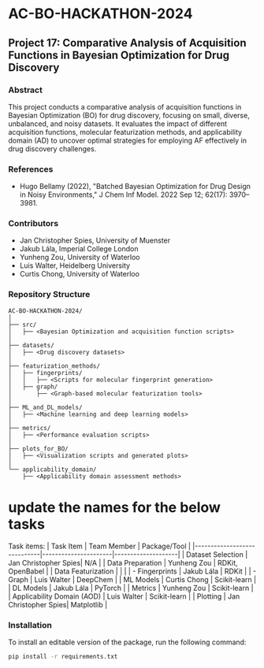 # AC-BO-HACKATHON-2024
## Project 17: Comparative Analysis of Acquisition Functions in Bayesian Optimization for Drug Discovery

### Abstract
This project conducts a comparative analysis of acquisition functions in Bayesian Optimization (BO) for drug discovery, focusing on small, diverse, unbalanced, and noisy datasets. It evaluates the impact of different acquisition functions, molecular featurization methods, and applicability domain (AD) to uncover optimal strategies for employing AF effectively in drug discovery challenges.

### References
- Hugo Bellamy (2022), "Batched Bayesian Optimization for Drug Design in Noisy Environments," J Chem Inf Model. 2022 Sep 12; 62(17): 3970–3981.

### Contributors
- Jan Christopher Spies, University of Muenster
- Jakub Lála, Imperial College London
- Yunheng Zou, University of Waterloo
- Luis Walter, Heidelberg University
- Curtis Chong, University of Waterloo

### Repository Structure
```
AC-BO-HACKATHON-2024/
│
├── src/
│   ├── <Bayesian Optimization and acquisition function scripts>
│
├── datasets/
│   ├── <Drug discovery datasets>
│
├── featurization_methods/
│   ├── fingerprints/
│   │   ├── <Scripts for molecular fingerprint generation>
│   ├── graph/
│       ├── <Graph-based molecular featurization tools>
│
├── ML_and_DL_models/
│   ├── <Machine learning and deep learning models>
│
├── metrics/
│   ├── <Performance evaluation scripts>
│
├── plots_for_BO/
│   ├── <Visualization scripts and generated plots>
│
└── applicability_domain/
    ├── <Applicability domain assessment methods>
```

# update the names for the below tasks
Task items:
| Task Item                   | Team Member          | Package/Tool       |
|-----------------------------|----------------------|--------------------|
| Dataset Selection           | Jan Christopher Spies| N/A                |
| Data Preparation            | Yunheng Zou          | RDKit, OpenBabel   |
| Data Featurization          |                      |                    |
| - Fingerprints              | Jakub Lála           | RDKit              |
| - Graph                     | Luis Walter          | DeepChem           |
| ML Models                   | Curtis Chong         | Scikit-learn       |
| DL Models                   | Jakub Lála           | PyTorch            |
| Metrics                     | Yunheng Zou          | Scikit-learn       |
| Applicability Domain (AOD)  | Luis Walter          | Scikit-learn       |
| Plotting                    | Jan Christopher Spies| Matplotlib         |

### Installation
To install an editable version of the package, run the following command:
```bash
pip install -r requirements.txt
```
